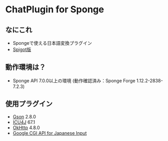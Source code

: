 # ChatPlugin for Sponge
## なにこれ
- Spongeで使える日本語変換プラグイン
- [Spigot版](https://github.com/kanasaki15/ChatPlugin-Spigot)

## 動作環境は？
- Sponge API 7.0.0以上の環境 (動作確認済み：Sponge Forge 1.12.2-2838-7.2.3)

## 使用プラグイン
- [Gson](https://github.com/google/gson) 2.8.0
- [ICU4J](http://site.icu-project.org/home) 67.1
- [OkHttp](https://square.github.io/okhttp/) 4.8.0
- [Google CGI API for Japanese Input](https://www.google.co.jp/ime/cgiapi.html)